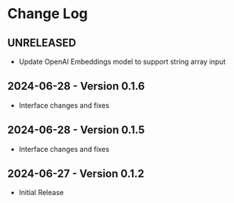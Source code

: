 # Change Log

## UNRELEASED

- Update OpenAI Embeddings model to support string array input

## 2024-06-28 - Version 0.1.6

- Interface changes and fixes

## 2024-06-28 - Version 0.1.5

- Interface changes and fixes

## 2024-06-27 - Version 0.1.2

- Initial Release
